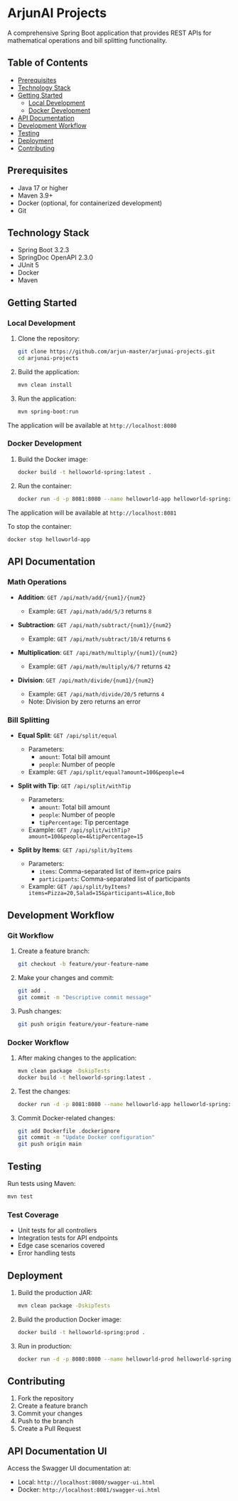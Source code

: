 # ArjunAI Projects

A comprehensive Spring Boot application that provides REST APIs for mathematical operations and bill splitting functionality.

## Table of Contents
- [Prerequisites](#prerequisites)
- [Technology Stack](#technology-stack)
- [Getting Started](#getting-started)
  - [Local Development](#local-development)
  - [Docker Development](#docker-development)
- [API Documentation](#api-documentation)
- [Development Workflow](#development-workflow)
- [Testing](#testing)
- [Deployment](#deployment)
- [Contributing](#contributing)

## Prerequisites
- Java 17 or higher
- Maven 3.9+
- Docker (optional, for containerized development)
- Git

## Technology Stack
- Spring Boot 3.2.3
- SpringDoc OpenAPI 2.3.0
- JUnit 5
- Docker
- Maven

## Getting Started

### Local Development
1. Clone the repository:
   ```bash
   git clone https://github.com/arjun-master/arjunai-projects.git
   cd arjunai-projects
   ```

2. Build the application:
   ```bash
   mvn clean install
   ```

3. Run the application:
   ```bash
   mvn spring-boot:run
   ```

The application will be available at `http://localhost:8080`

### Docker Development
1. Build the Docker image:
   ```bash
   docker build -t helloworld-spring:latest .
   ```

2. Run the container:
   ```bash
   docker run -d -p 8081:8080 --name helloworld-app helloworld-spring:latest
   ```

The application will be available at `http://localhost:8081`

To stop the container:
```bash
docker stop helloworld-app
```

## API Documentation

### Math Operations
- **Addition**: `GET /api/math/add/{num1}/{num2}`
  - Example: `GET /api/math/add/5/3` returns `8`

- **Subtraction**: `GET /api/math/subtract/{num1}/{num2}`
  - Example: `GET /api/math/subtract/10/4` returns `6`

- **Multiplication**: `GET /api/math/multiply/{num1}/{num2}`
  - Example: `GET /api/math/multiply/6/7` returns `42`

- **Division**: `GET /api/math/divide/{num1}/{num2}`
  - Example: `GET /api/math/divide/20/5` returns `4`
  - Note: Division by zero returns an error

### Bill Splitting
- **Equal Split**: `GET /api/split/equal`
  - Parameters:
    - `amount`: Total bill amount
    - `people`: Number of people
  - Example: `GET /api/split/equal?amount=100&people=4`

- **Split with Tip**: `GET /api/split/withTip`
  - Parameters:
    - `amount`: Total bill amount
    - `people`: Number of people
    - `tipPercentage`: Tip percentage
  - Example: `GET /api/split/withTip?amount=100&people=4&tipPercentage=15`

- **Split by Items**: `GET /api/split/byItems`
  - Parameters:
    - `items`: Comma-separated list of item=price pairs
    - `participants`: Comma-separated list of participants
  - Example: `GET /api/split/byItems?items=Pizza=20,Salad=15&participants=Alice,Bob`

## Development Workflow

### Git Workflow
1. Create a feature branch:
   ```bash
   git checkout -b feature/your-feature-name
   ```

2. Make your changes and commit:
   ```bash
   git add .
   git commit -m "Descriptive commit message"
   ```

3. Push changes:
   ```bash
   git push origin feature/your-feature-name
   ```

### Docker Workflow
1. After making changes to the application:
   ```bash
   mvn clean package -DskipTests
   docker build -t helloworld-spring:latest .
   ```

2. Test the changes:
   ```bash
   docker run -d -p 8081:8080 --name helloworld-app helloworld-spring:latest
   ```

3. Commit Docker-related changes:
   ```bash
   git add Dockerfile .dockerignore
   git commit -m "Update Docker configuration"
   git push origin main
   ```

## Testing
Run tests using Maven:
```bash
mvn test
```

### Test Coverage
- Unit tests for all controllers
- Integration tests for API endpoints
- Edge case scenarios covered
- Error handling tests

## Deployment
1. Build the production JAR:
   ```bash
   mvn clean package -DskipTests
   ```

2. Build the production Docker image:
   ```bash
   docker build -t helloworld-spring:prod .
   ```

3. Run in production:
   ```bash
   docker run -d -p 8080:8080 --name helloworld-prod helloworld-spring:prod
   ```

## Contributing
1. Fork the repository
2. Create a feature branch
3. Commit your changes
4. Push to the branch
5. Create a Pull Request

## API Documentation UI
Access the Swagger UI documentation at:
- Local: `http://localhost:8080/swagger-ui.html`
- Docker: `http://localhost:8081/swagger-ui.html` 